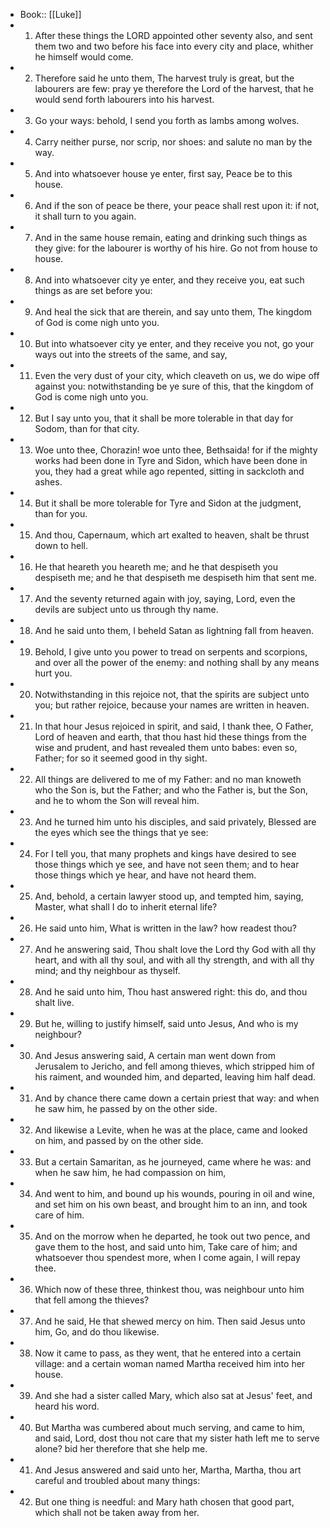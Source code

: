 - Book:: [[Luke]]
- 1. After these things the LORD appointed other seventy also, and sent them two and two before his face into every city and place, whither he himself would come.
- 2. Therefore said he unto them, The harvest truly is great, but the labourers are few: pray ye therefore the Lord of the harvest, that he would send forth labourers into his harvest.
- 3. Go your ways: behold, I send you forth as lambs among wolves.
- 4. Carry neither purse, nor scrip, nor shoes: and salute no man by the way.
- 5. And into whatsoever house ye enter, first say, Peace be to this house.
- 6. And if the son of peace be there, your peace shall rest upon it: if not, it shall turn to you again.
- 7. And in the same house remain, eating and drinking such things as they give: for the labourer is worthy of his hire. Go not from house to house.
- 8. And into whatsoever city ye enter, and they receive you, eat such things as are set before you:
- 9. And heal the sick that are therein, and say unto them, The kingdom of God is come nigh unto you.
- 10. But into whatsoever city ye enter, and they receive you not, go your ways out into the streets of the same, and say,
- 11. Even the very dust of your city, which cleaveth on us, we do wipe off against you: notwithstanding be ye sure of this, that the kingdom of God is come nigh unto you.
- 12. But I say unto you, that it shall be more tolerable in that day for Sodom, than for that city.
- 13. Woe unto thee, Chorazin! woe unto thee, Bethsaida! for if the mighty works had been done in Tyre and Sidon, which have been done in you, they had a great while ago repented, sitting in sackcloth and ashes.
- 14. But it shall be more tolerable for Tyre and Sidon at the judgment, than for you.
- 15. And thou, Capernaum, which art exalted to heaven, shalt be thrust down to hell.
- 16. He that heareth you heareth me; and he that despiseth you despiseth me; and he that despiseth me despiseth him that sent me.
- 17. And the seventy returned again with joy, saying, Lord, even the devils are subject unto us through thy name.
- 18. And he said unto them, I beheld Satan as lightning fall from heaven.
- 19. Behold, I give unto you power to tread on serpents and scorpions, and over all the power of the enemy: and nothing shall by any means hurt you.
- 20. Notwithstanding in this rejoice not, that the spirits are subject unto you; but rather rejoice, because your names are written in heaven.
- 21. In that hour Jesus rejoiced in spirit, and said, I thank thee, O Father, Lord of heaven and earth, that thou hast hid these things from the wise and prudent, and hast revealed them unto babes: even so, Father; for so it seemed good in thy sight.
- 22. All things are delivered to me of my Father: and no man knoweth who the Son is, but the Father; and who the Father is, but the Son, and he to whom the Son will reveal him.
- 23. And he turned him unto his disciples, and said privately, Blessed are the eyes which see the things that ye see:
- 24. For I tell you, that many prophets and kings have desired to see those things which ye see, and have not seen them; and to hear those things which ye hear, and have not heard them.
- 25. And, behold, a certain lawyer stood up, and tempted him, saying, Master, what shall I do to inherit eternal life?
- 26. He said unto him, What is written in the law? how readest thou?
- 27. And he answering said, Thou shalt love the Lord thy God with all thy heart, and with all thy soul, and with all thy strength, and with all thy mind; and thy neighbour as thyself.
- 28. And he said unto him, Thou hast answered right: this do, and thou shalt live.
- 29. But he, willing to justify himself, said unto Jesus, And who is my neighbour?
- 30. And Jesus answering said, A certain man went down from Jerusalem to Jericho, and fell among thieves, which stripped him of his raiment, and wounded him, and departed, leaving him half dead.
- 31. And by chance there came down a certain priest that way: and when he saw him, he passed by on the other side.
- 32. And likewise a Levite, when he was at the place, came and looked on him, and passed by on the other side.
- 33. But a certain Samaritan, as he journeyed, came where he was: and when he saw him, he had compassion on him,
- 34. And went to him, and bound up his wounds, pouring in oil and wine, and set him on his own beast, and brought him to an inn, and took care of him.
- 35. And on the morrow when he departed, he took out two pence, and gave them to the host, and said unto him, Take care of him; and whatsoever thou spendest more, when I come again, I will repay thee.
- 36. Which now of these three, thinkest thou, was neighbour unto him that fell among the thieves?
- 37. And he said, He that shewed mercy on him. Then said Jesus unto him, Go, and do thou likewise.
- 38. Now it came to pass, as they went, that he entered into a certain village: and a certain woman named Martha received him into her house.
- 39. And she had a sister called Mary, which also sat at Jesus' feet, and heard his word.
- 40. But Martha was cumbered about much serving, and came to him, and said, Lord, dost thou not care that my sister hath left me to serve alone? bid her therefore that she help me.
- 41. And Jesus answered and said unto her, Martha, Martha, thou art careful and troubled about many things:
- 42. But one thing is needful: and Mary hath chosen that good part, which shall not be taken away from her.
